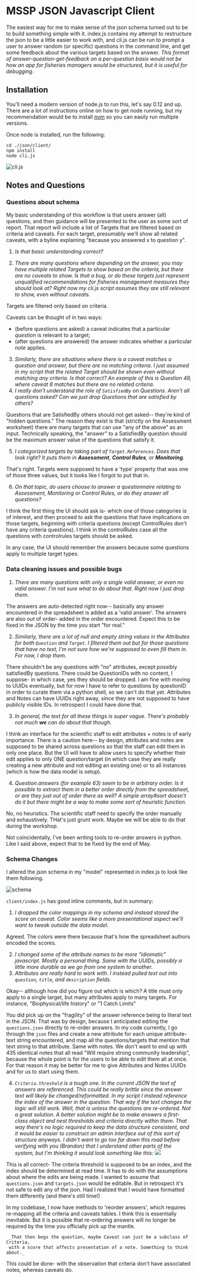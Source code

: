 # MSSP JSON Javascript Client

The easiest way for me to make sense of the json schema turned out to be to
build something simple with it. index.js contains my attempt to restructure the
json to be a little easier to work with, and cli.js can be run to prompt a user
to answer random (or specific) questions in the command line, and get some
feedback about the various targets based on the answer. _This format of
answer-question-get-feedback on a per-question basis would not be how an app for
fisheries managers would be structured, but it is useful for debugging_.

## Installation

You'll need a modern version of node.js to run this, let's say 0.12 and up.
There are a lot of instructions online on how to get node running, but my
recommendation would be to install [nvm](https://github.com/creationix/nvm)
so you can easily run multiple versions.

Once node is installed, run the following:

```
cd ./json/client/
npm install
node cli.js
```

![cli.js](https://s3-us-west-2.amazonaws.com/tnc-mssp/Screen+Shot+2016-04-20+at+12.30.21+PM.png)


## Notes and Questions

### Questions about schema

My basic understanding of this workflow is that users answer (all) questions,
and then guidance will be presented to the user as some sort of
report. That report will include a list of Targets that are filtered based on
criteria and caveats. For each target, presumably we'll show all related
caveats, with a byline explaining "because you answered x to question y".

  1. _Is that basic understanding correct?_

  2. _There are many questions where depending on the answer, you may have
     multiple related Targets to show based on the criteria, but there are no
     caveats to show. Is that a bug, or do these targets just represent
     unqualified recommendations for fisheries management measures they should
     look at? Right now my cli.js script assumes they are still relevant to
     show, even without caveats._

  Targets are filtered only based on criteria. 

  Caveats can be thought of in two ways: 

   - (before questions are asked) a caveat indicates that a particular *question* is relevant to a target; 
   - (after questions are answered) the answer indicates whether a particular *note* applies.

  3. _Similarly, there are situations where there is a caveat matches a
     question and answer, but there are no matching criteria. I just assumed in my script
     that the related Target should be shown even without matching any criteria.
     Is that correct? An example of this is Question 49, where caveat 8 matches
     but there are no related criteria._
  4. _I really don't understand the role of `SatisfiedBy` on Questions. Aren't
     all questions asked? Can we just drop Questions that are satisfied by
     others?_

  Questions that are SatisfiedBy others should not get asked-- they're kind of "hidden questions." The reason they
  exist is that (strictly on the Assessment worksheet) there are many targets that can use "any of the above" as an input.
  Technically speaking, the "answer" to a SatisfiedBy question should be the maximum answer value of the questions that
  satisfy it.

  5. _I categorized targets by taking part of `Target.References`. Does that look
     right? It puts them in **Assessment**, **Control Rules**, or **Monitoring**._

  That's right. Targets were supposed to have a 'type' property that was one of those three values, but it looks like I forgot 
  to put that in.

  6. _On that topic, do users choose to answer a questionnaire relating to
     Assessment, Monitoring or Control Rules, or do they answer all questions?_

  I think the first thing the UI should ask is- which one of those categories is of interest, and then proceed to ask the
  questions that have implications on those targets, beginning with criteria questions (except ControlRules don't have any
  criteria questions).  I think in the controlRules case all the questions with controlrules targets should be asked.

  In any case, the UI should remember the answers because some questions apply to multiple target types.

### Data cleaning issues and possible bugs

  1. _There are many questions with only a single valid answer, or even no valid
     answer. I'm not sure what to do about that. Right now I just drop them._

  The answers are auto-detected right now-- basically any answer encountered in the spreadsheet is added as
  a 'valid answer'. The answers are also out of order- added in the order encountered.  Expect this to be fixed in the JSON by
  the time you start "for real."

  2. _Similarly, there are a lot of null and empty string values in the
     Attributes for both `Question` and `Target`. I filtered them out but for
     those questions that have *no* text, I'm not sure how we're supposed to
     even fill them in. For now, I drop them._

  There shouldn't be any questions with "no" attributes, except possibly satisfiedBy questions.  There could be QuestionIDs with no content, 
  I suppose- in which case, yes they should be dropped.  I am fine with moving to UUIDs eventually, but for now I have to refer to questions by
  questionID in order to curate them via a python shell, so we can't do that yet.  Attributes and Notes can have UUIDs right away, since they are not supposed to have publicly visible IDs. In retrospect I could have done that.

  3. _In general, the text for all these things is super vague. There's probably
     not much **we** can do about that though._

  I think an interface for the scientific staff to edit attributes + notes is of early importance.  There is a caution here-- by design, attributes and notes are supposed to be shared across questions so that the staff can edit them in only one place.  But the UI will have to allow users to specify whether their edit applies to only ONE question/target (in which case they are really creating a new attribute and not editing an existing one) or to all instances (which is how the data model is setup).

  4. _Question.answers (for example 63) seem to be in arbitrary order. Is it
     possible to extract them in a better order directly from the spreadsheet,
     or are they just out of order there as well? A simple array#sort doesn't do
     it but there might be a way to make some sort of heuristic function._

  No, no heuristics. The scientific staff need to specify the order manually and exhaustively. THat's just grunt work. Maybe we will be able to do that during the workshop.

  Not coincidentally, I've been writing tools to re-order answers in python. Like I said above, expect that to be fixed by the end of May.

### Schema Changes

I altered the json schema in my "model" represented in index.js to look like them
following.

![schema](http://s3-us-west-2.amazonaws.com/tnc-mssp/Screen+Shot+2016-04-20+at+1.24.47+PM.png)

`client/index.js` has good inline comments, but in summary:

  1. _I dropped the color mappings in my schema and instead stored the score on
     caveat. Color seems like a more presentational aspect we'll want to tweak
     outside the data model._

  Agreed. The colors were there because that's how the spreadsheet authors encoded the scores. 

  2. _I changed some of the attribute names to be more "idiomatic" javascript.
     Mostly a personal thing. Same with the UUIDs, possibly a little more
     durable as we go from one system to another._
  3. _Attributes are really hard to work with. I instead pulled text out into
     `question`, `title`, and `description` fields._
 
  Okay-- although how did you figure out which is which? A title must only apply to a single target, but many attributes apply to many targets.  For instance, "Biophysical/life history" or "1 Catch Limits"

  You did pick up on the "fragility" of the answer reference being to literal text in the JSON. That was by design, because I anticipated editing the `questions.json` directly to re-order answers. In my code currently, I go through the `json` files and create a new attribute for each unique attribute-text string encountered, and map all the questions/targets that mention that text string to that attribute.  Same with notes.  We don't want to end up with 435 identical notes that all read "Will require strong community leadership", because the whole point is for the users to be able to edit them all at once.  For that reason it may be better for me to give Attributes and Notes UUIDs and for us to start using them.

  4. _`Criteria.threshold` is a tough one. In the current JSON the text of
     answers are referenced. This could be really brittle since the answer text
     will likely be changed/reformatted. In my script I instead reference the
     index of the answer in the question. That way if the text changes the logic
     will still work. Well, that is unless the questions are re-ordered. Not a
     great solution. A better solution might be to make answers a first-class
     object and nest thresholds and criteria directly within them. That way
     there's no logic required to keep the data structure consistent, and it
     would be easier to construct an admin interface out of this sort of
     structure anyways. I didn't want to go too far down this road before
     verifying with you (Brandon) that I understand other parts of the system, but I'm thinking it
     would look something like this:_
     ![](http://s3-us-west-2.amazonaws.com/tnc-mssp/Screen+Shot+2016-04-20+at+1.43.37+PM.png)

  This is all correct- The criteria threshold is supposed to be an index, and the index should be determined at read time.  It has to do with the assumptions about where the edits are being made.  I wanted to assume that `questions.json` and `targets.json` would be editable. But in retrospect it's not safe to edit any of the json. Had I realized that I would have formatted them differently (and there's still time!)

  In my codebase, I now have methods to 'reorder answers', which requires re-mapping all the criteria and caveats tables. I think this is essentially inevitable. But it is possible that re-ordering answers will no longer be required by the time you officially pick up the mantle.

     _That then begs the question, maybe Caveat can just be a subclass of Criteria,
     with a score that affects presentation of a note. Something to think about._

  This could be done- with the observation that criteria don't have associated notes, whereas caveats do.
